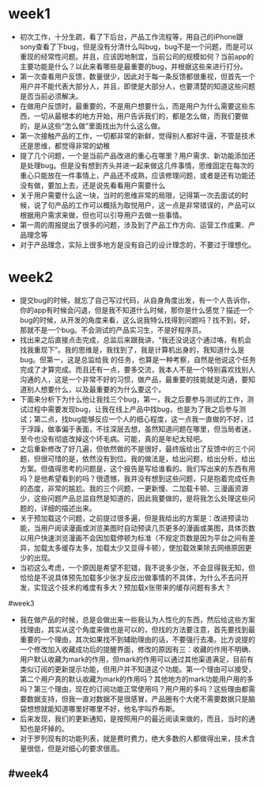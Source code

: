 # week1
-  初次工作，十分生疏，看了下后台，产品工作流程等，用自己的iPhone跟sony查看了下bug，但是没有分清什么叫bug，bug不是一个问题，而是可以重现的经常性问题。并且，应该因地制宜，当前公司的规模如何？当前app的主要功能是什么？以此来看哪些是最重要的bug，并根据这些来进行打分。
- 第一次查看用户反馈，数量很少，因此对于每一条反馈都很重视，但首先一个用户并不能代表大部分人，并且，即使是大部分人，也要清楚的知道这些问题是否当前必须解决。
- 在做用户反馈时，最重要的，不是用户想要什么，而是用户为什么需要这些东西，一切从最根本的地方开始，用户告诉我们的，都是怎么做，而我们要做的，是从这些“怎么做”里面找出为什么这么做。
- 第一次接触产品的工作，一切都非常的新鲜，觉得别人都好牛逼，不管是技术还是思维，都觉得非常的幼稚
- 提了几个问题，一个是当前产品改进的重心在哪里？用户需求、新功能添加还是处理bug。但是没有想到齐头并进一起来做这几件事情，思维固定在每次的重心只能放在一件事情上，产品还不成熟，应该修理问题，或者是还有功能还没有做，要加上去，还是说先看看用户需要什么
- 关于用户需要什么这一块，当时的思维非常的局限，记得第一次去面试的时候，说了句产品的工作可以概括为取悦用户，这一点是非常错误的，产品可以根据用户需求来做，但也可以引导用户去做一些事情。
- 第一周的周报提出了很多的问题，涉及到了产品工作方向、运营工作成果、产品理念等
- 对于产品理念，实际上很多地方是没有自己的设计理念的，不要过于理想化。

# week2
- 提交bug的时候，就忘了自己写过代码，从自身角度出发，有一个人告诉你，你的app有时候会闪退，但是我不知道什么时候，那你是什么感觉？描述一个bug的时候，从开发的角度来看，这么说我特么找得到问题吗？找不到，好，那就不是一个bug。不会测试的产品实习生，不是好程序员。
- 找出来之后直接点击完成，总监后来跟我讲，“我还没说这个通过咯，有机会找我重现下”。我的思维是，我找到了，我是计算机出身的，我知道什么是bug。但第一，这是总监给我 的任务，也算是一种考察，自然是他说这个任务完成了才算完成。而且还有一点，要多交流，我本人不是一个特别喜欢找别人沟通的人，这是一个非常不好的习惯，做产品，最重要的技能就是沟通，要知道别人想要什么，以及最重要的为什么要这个。
- 下面来分析下为什么他让我找三个bug，第一，我之后要参与测试的工作，测试过程中需要发现bug，让我在线上产品中找bug，也是为了我之后参与测试；第二点，找bug能够反应一个人的细心程度，这一点我一直做的不好，过于浮躁，做事偏于表面，不往深层去想，虽然知道问题在哪里，但当局者迷，至今也没有彻底改掉这个坏毛病。可能，真的是年纪太轻吧。
- 之后重新修改了好几遍，但依然做的不是很好，最终版给出了反馈中的三个问题，但很可惜的是，依然没有到位。我的做法是，给出问题，给出分析，给出方案。但值得思考的问题是，这个报告是写给谁看的。我们写出来的东西有用吗？是他希望看到的吗？很遗憾，我并没有想到这些问题，只是抱着完成任务的态度，非常的尴尬。我的三个问题，一更新慢、二加载卡顿、三漫画资源少，这些问题产品总监自然是知道的，因此我要做的，是将我怎么处理这些问题的，详细的描述出来。
- 关于预加载这个问题，之前提过很多遍，但是我给出的方案是：改进预读功能，当用户阅读漫画或浏览美图时自动预读几页更多的漫画或美图，具体页数以用户快速浏览漫画不会因加载停顿为标准（不规定页数是因为平台之间有差异，加载太多缓存太多，加载太少又显得卡顿），使加载效果除去网络原因更少的出现。
- 当初这么考虑，一个原因是希望不犯错，我不说多少张，不会显得我无知，但恰恰是不说具体预先加载多少张才反应出做事情的不具体，为什么不去问开发，实现这个技术的难度有多大？预加载x张带来的缓存问题有多大？

#week3
- 我在做产品的时候，总是会做出来一些我认为人性化的东西，然后给这些方案找理由，其实从这个角度来做也是可以的，但找的方法要注意，首先要找到最重要的一个理由，其次如果找不到辅助理由的话，不要强行去凑。比方说提的一个修改加入收藏成功后的提醒界面，修改的原因有三：收藏的作用不明确、用户默认收藏为mark的作用，但mark的作用可以通过其他渠道满足，目前有类似订阅的更新提示功能，但用户并不知道这个功能。第一个理由可以接受，第二个用户真的默认收藏为mark的作用吗？其他地方的mark功能用户用的多吗？第三个理由，现在的订阅功能正常使用吗？用户用的多吗？这些理由都需要数据支持，但我一直对数据不是很感冒，产品圈有个大佬不需要数据只是脑袋想想就能知道哪里好哪里不好，他名字叫乔布斯。
- 后来发现，我们的更新通知，是按照用户的最近阅读来做的，而且，当时的通知也是坏掉的。
- 对于罗列现有的功能列表，就是费时费力，绝大多数的人都做得出来，技术含量很低，但是对细心的要求很高。

#week4
- 
